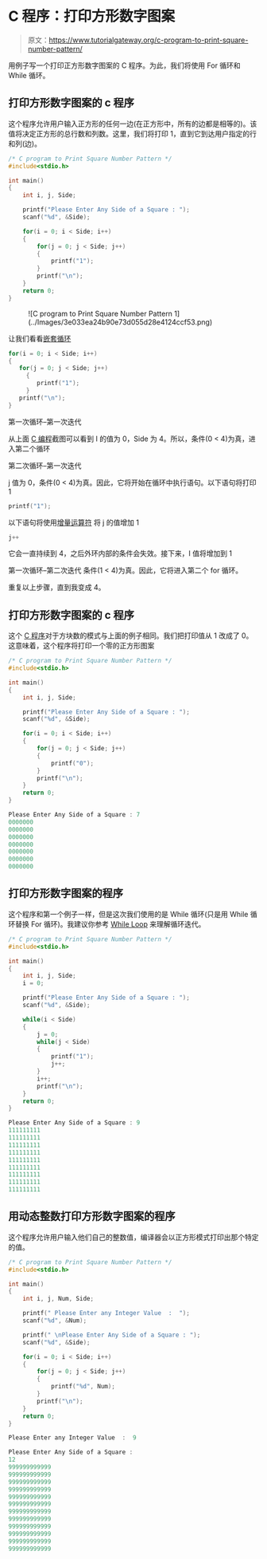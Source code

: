 # C 程序：打印方形数字图案

> 原文：<https://www.tutorialgateway.org/c-program-to-print-square-number-pattern/>

用例子写一个打印正方形数字图案的 C 程序。为此，我们将使用 For 循环和 While 循环。

## 打印方形数字图案的 c 程序

这个程序允许用户输入正方形的任何一边(在正方形中，所有的边都是相等的)。该值将决定正方形的总行数和列数。这里，我们将打印 1，直到它到达用户指定的行和列(边)。

```c
/* C program to Print Square Number Pattern */
#include<stdio.h>

int main()
{
    int i, j, Side;

    printf("Please Enter Any Side of a Square : ");
    scanf("%d", &Side);

    for(i = 0; i < Side; i++)
    {
    	for(j = 0; j < Side; j++)
		{
           	printf("1");
        }
        printf("\n");
    }
    return 0;
}
```

<figure class="wp-block-image">![C program to Print Square Number Pattern 1](../Images/3e033ea24b90e73d055d28e4124ccf53.png)</figure>

让我们看看[嵌套循环](https://www.tutorialgateway.org/for-loop-in-c-programming/)

```c
for(i = 0; i < Side; i++) 
{ 
   for(j = 0; j < Side; j++) 
     { 
        printf("1"); 
     } 
   printf("\n"); 
}
```

第一次循环–第一次迭代

从上面 [C 编程](https://www.tutorialgateway.org/c-programming/)截图可以看到 I 的值为 0，Side 为 4。所以，条件(0 < 4)为真，进入第二个循环

第二次循环–第一次迭代

j 值为 0，条件(0 < 4)为真。因此，它将开始在循环中执行语句。以下语句将打印 1

```c
printf("1");
```

以下语句将使用[增量运算符](https://www.tutorialgateway.org/increment-and-decrement-operators-in-c/) 将 j 的值增加 1

```c
j++
```

它会一直持续到 4，之后外环内部的条件会失效。接下来，I 值将增加到 1

第一次循环–第二次迭代
条件(1 < 4)为真。因此，它将进入第二个 for 循环。

重复以上步骤，直到我变成 4。

## 打印方形数字图案的 c 程序

这个 [C 程序](https://www.tutorialgateway.org/c-programming-examples/)对于方块数的模式与上面的例子相同。我们把打印值从 1 改成了 0。这意味着，这个程序将打印一个零的正方形图案

```c
/* C program to Print Square Number Pattern */
#include<stdio.h>

int main()
{
    int i, j, Side;

    printf("Please Enter Any Side of a Square : ");
    scanf("%d", &Side);

    for(i = 0; i < Side; i++)
    {
    	for(j = 0; j < Side; j++)
		{
           	printf("0");
        }
        printf("\n");
    }
    return 0;
}
```

```c
Please Enter Any Side of a Square : 7
0000000
0000000
0000000
0000000
0000000
0000000
0000000
```

## 打印方形数字图案的程序

这个程序和第一个例子一样，但是这次我们使用的是 While 循环(只是用 While 循环替换 For 循环)。我建议你参考 [While Loop](https://www.tutorialgateway.org/while-loop-in-c/) 来理解循环迭代。

```c
/* C program to Print Square Number Pattern */
#include<stdio.h>

int main()
{
    int i, j, Side;
    i = 0;

    printf("Please Enter Any Side of a Square : ");
    scanf("%d", &Side);

    while(i < Side)
    {
    	j = 0;
    	while(j < Side)
		{
           	printf("1");
           	j++;
        }
        i++;
        printf("\n");
    }
    return 0;
}
```

```c
Please Enter Any Side of a Square : 9
111111111
111111111
111111111
111111111
111111111
111111111
111111111
111111111
111111111
```

## 用动态整数打印方形数字图案的程序

这个程序允许用户输入他们自己的整数值，编译器会以正方形模式打印出那个特定的值。

```c
/* C program to Print Square Number Pattern */
#include<stdio.h>

int main()
{
    int i, j, Num, Side;

    printf(" Please Enter any Integer Value  :  ");
    scanf("%d", &Num);

    printf(" \nPlease Enter Any Side of a Square : ");
    scanf("%d", &Side);

    for(i = 0; i < Side; i++)
    {
    	for(j = 0; j < Side; j++)
		{
           	printf("%d", Num);
        }
        printf("\n");
    }
    return 0;
}
```

```c
Please Enter any Integer Value  :  9

Please Enter Any Side of a Square : 
12
999999999999
999999999999
999999999999
999999999999
999999999999
999999999999
999999999999
999999999999
999999999999
999999999999
999999999999
999999999999
```